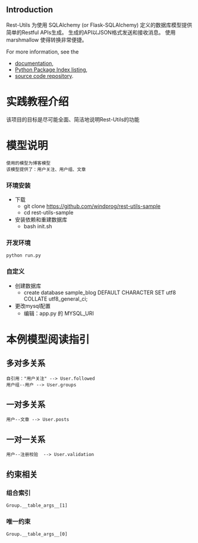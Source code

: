 ## Introduction ##

Rest-Utils 为使用 SQLAlchemy (or Flask-SQLAlchemy) 定义的数据库模型提供简单的Restful APIs生成。
生成的API以JSON格式发送和接收消息。
使用 marshmallow 使得转换非常便捷。

For more information, see the

  * [documentation](https://windprog.github.io/rest-utils/),
  * [Python Package Index listing](https://pypi.python.org/pypi/rest-utils),
  * [source code repository](https://github.com/windprog/rest-utils).

# 实践教程介绍

该项目的目标是尽可能全面、简洁地说明Rest-Utils的功能

# 模型说明

    使用的模型为博客模型
    该模型提供了：用户关注、用户组、文章
    
### 环境安装

* 下载
    * git clone https://github.com/windprog/rest-utils-sample
    * cd rest-utils-sample
* 安装依赖和重建数据库
    * bash init.sh

### 开发环境

    python run.py
    
### 自定义

* 创建数据库
    * create database sample_blog DEFAULT CHARACTER SET utf8 COLLATE utf8_general_ci;
* 更改mysql配置
    * 编辑：app.py 的 MYSQL_URI

# 本例模型阅读指引

## 多对多关系

    自引用："用户关注" --> User.followed
    用户组--用户 --> User.groups

## 一对多关系

    用户--文章 --> User.posts
    
## 一对一关系

    用户--注册校验  --> User.validation
    
## 约束相关
### 组合索引

    Group.__table_args__[1]

### 唯一约束

    Group.__table_args__[0]
